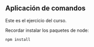 ## Aplicación de comandos

Este es el ejercicio del curso.

Recordar instalar los paquetes de node:

```
npm install
```

